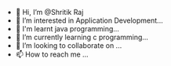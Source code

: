 - 👋 Hi, I’m @Shritik Raj
- 👀 I’m interested in Application Development...
- 👀 I'm learnt java programming...
- 🌱 I’m currently learning c programming...
- 💞️ I’m looking to collaborate on ...
- 📫 How to reach me ...

<!---
Shritik0471/Shritik0471 is a ✨ special ✨ repository because its `README.md` (this file) appears on your GitHub profile.
You can click the Preview link to take a look at your changes.
--->
